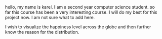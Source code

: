hello, my name is karel. I am a second year computer science student. so far this course has been a very interesting course. I will do my best for this project now. I am not sure what to add here.

I wish to visualize the happiness level across the globe and then further know the reason for the distribution.
